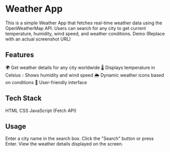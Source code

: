 # Weather App
This is a simple Weather App that fetches real-time weather data using the OpenWeatherMap API. Users can search for any city to get current temperature, humidity, wind speed, and weather conditions.
Demo (Replace with an actual screenshot URL)
## Features 
🌍 Get weather details for any city worldwide
🌡 Displays temperature in Celsius
💧 Shows humidity and wind speed
🌦 Dynamic weather icons based on conditions
🚀 User-friendly interface
## Tech Stack
HTML
CSS
JavaScript (Fetch API)
## Usage
Enter a city name in the search box.
Click the "Search" button or press Enter.
View the weather details displayed on the screen.
